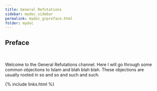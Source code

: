 ```yaml
---
title: General Refutations
sidebar: mydoc_sidebar
permalink: mydoc_grpreface.html
folder: mydoc
---
```


## Preface
<br> <br>
Welcome to the General Refutations channel. Here I will go through some common objections to Islam and blah blah blah. These objections are usually rooted in so and so and such and such.


{% include links.html %}
